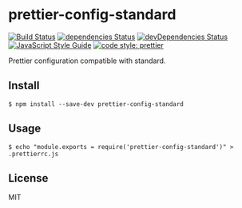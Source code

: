 # prettier-config-standard


[![Build Status](https://travis-ci.org/Gerhut/prettier-config-standard.svg?branch=master)](https://travis-ci.org/Gerhut/prettier-config-standard)
[![dependencies Status](https://david-dm.org/Gerhut/prettier-config-standard/status.svg)](https://david-dm.org/Gerhut/prettier-config-standard)
[![devDependencies Status](https://david-dm.org/Gerhut/prettier-config-standard/dev-status.svg)](https://david-dm.org/Gerhut/prettier-config-standard?type=dev)
[![JavaScript Style Guide](https://img.shields.io/badge/code%20style-standard-brightgreen.svg)](http://standardjs.com/)
[![code style: prettier](https://img.shields.io/badge/code_style-prettier-ff69b4.svg?style=flat-square)](https://github.com/prettier/prettier)

Prettier configuration compatible with standard.

## Install

    $ npm install --save-dev prettier-config-standard
    
## Usage

    $ echo "module.exports = require('prettier-config-standard')" > .prettierrc.js
    
## License

MIT
